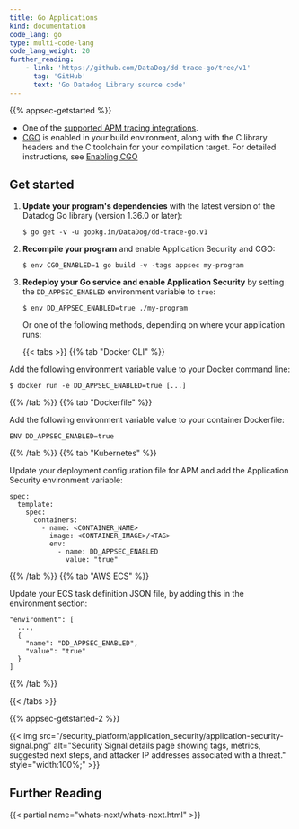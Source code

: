 ```yaml
---
title: Go Applications
kind: documentation
code_lang: go
type: multi-code-lang
code_lang_weight: 20
further_reading:
    - link: 'https://github.com/DataDog/dd-trace-go/tree/v1'
      tag: 'GitHub'
      text: 'Go Datadog Library source code'
---
```


{{% appsec-getstarted %}}
- One of the [supported APM tracing integrations][1].
- [CGO][2] is enabled in your build environment, along with the C library headers and the C toolchain for your compilation target. For detailed instructions, see [Enabling CGO][3]

## Get started

1. **Update your program's dependencies** with the latest version of the Datadog Go library (version 1.36.0 or later):

   ```console
   $ go get -v -u gopkg.in/DataDog/dd-trace-go.v1
   ```

2. **Recompile your program** and enable Application Security and CGO:
   ```console
   $ env CGO_ENABLED=1 go build -v -tags appsec my-program
   ```

3. **Redeploy your Go service and enable Application Security** by setting the `DD_APPSEC_ENABLED` environment variable to `true`:
   ```console
   $ env DD_APPSEC_ENABLED=true ./my-program
   ```
   Or one of the following methods, depending on where your application runs:

   {{< tabs >}}
{{% tab "Docker CLI" %}}

Add the following environment variable value to your Docker command line:

```console
$ docker run -e DD_APPSEC_ENABLED=true [...]
```

{{% /tab %}}
{{% tab "Dockerfile" %}}

Add the following environment variable value to your container Dockerfile:

```
ENV DD_APPSEC_ENABLED=true
```

{{% /tab %}}
{{% tab "Kubernetes" %}}

Update your deployment configuration file for APM and add the Application Security environment variable:

```
spec:
  template:
    spec:
      containers:
        - name: <CONTAINER_NAME>
          image: <CONTAINER_IMAGE>/<TAG>
          env:
            - name: DD_APPSEC_ENABLED
              value: "true"
```

{{% /tab %}}
{{% tab "AWS ECS" %}}

Update your ECS task definition JSON file, by adding this in the environment section:

```
"environment": [
  ...,
  {
    "name": "DD_APPSEC_ENABLED",
    "value": "true"
  }
]
```

{{% /tab %}}

{{< /tabs >}}

{{% appsec-getstarted-2 %}}

{{< img src="/security_platform/application_security/application-security-signal.png" alt="Security Signal details page showing tags, metrics, suggested next steps, and attacker IP addresses associated with a threat." style="width:100%;" >}}

## Further Reading

{{< partial name="whats-next/whats-next.html" >}}

[1]: /security_platform/application_security/setup_and_configure/?code-lang=go#supported-frameworks
[2]: https://github.com/golang/go/wiki/cgo
[3]: /security_platform/application_security/setup_and_configure/?code-lang=go#enabling-cgo
